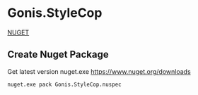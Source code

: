 # Gonis.StyleCop

[NUGET](https://www.nuget.org/packages/Gonis.StyleCop)

## Create Nuget Package

Get latest version nuget.exe https://www.nuget.org/downloads

```cmd
nuget.exe pack Gonis.StyleCop.nuspec
```
